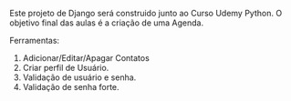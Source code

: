 
Este projeto de Django será construido junto ao Curso Udemy Python.
O objetivo final das aulas é a criação de uma Agenda.

Ferramentas:
1. Adicionar/Editar/Apagar Contatos
2. Criar perfil de Usuário.
3. Validação de usuário e senha.
4. Validação de senha forte.
